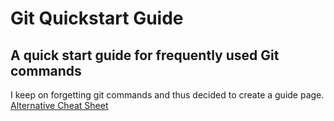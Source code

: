 # Git Quickstart Guide
## A quick start guide for frequently used Git commands  
I keep on forgetting git commands and thus decided to create a guide page.  
[Alternative Cheat Sheet](https://gist.github.com/hofmannsven/6814451)
